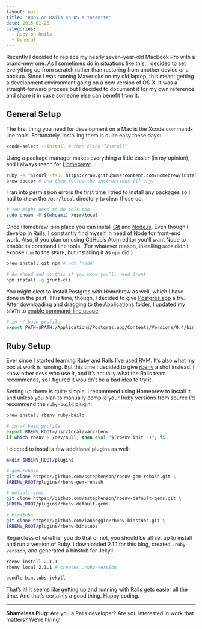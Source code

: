 ```yaml
---
layout: post
title: "Ruby on Rails on OS X Yosemite"
date: 2015-01-28
categories:
  - Ruby on Rails
  - General
---
```


Recently I decided to replace my nearly seven-year-old MacBook Pro with a brand-new one. As I sometimes do in situations like this, I decided to set everything up from scratch rather than restoring from another device or a backup. Since I was running Mavericks on my old laptop, this meant getting a development environment going on a new version of OS X. It was a straight-forward process but I decided to document it for my own reference and share it in case someone else can benefit from it.

## General Setup

The first thing you need for development on a Mac is the Xcode command-line tools. Fortunately, installing them is quite easy these days:

```bash
xcode-select --install # then click “Install”
```

Using a package manager makes everything a little easier (in my opinion), and I always reach for [Homebrew](http://brew.sh):

```bash
ruby -e "$(curl -fsSL https://raw.githubusercontent.com/Homebrew/install/master/install)"
brew doctor # and then follow the instructions (if any)
```

I ran into permission errors the first time I tried to install any packages so I had to `chown` the `/usr/local` directory to clear those up.

```bash
# You might need to do this too
sudo chown -R $(whoami) /usr/local
```

Once Homebrew is in place you can install [Git](http://www.git-scm.com) and [Node.js](http://nodejs.org). Even though I develop in Rails, I constantly find myself in need of Node for front-end work. Also, if you plan on using GitHub’s Atom editor you’ll want Node to enable its command line tools. (For whatever reason, installing `node` didn’t expose `npm` to the `$PATH`, but installing it as `npm` did.)

```bash
brew install git npm # not ‘node’

# Go ahead and do this if you know you’ll need Grunt
npm install -g grunt-cli
```

You might elect to install Postgres with Homebrew as well, which I have done in the past. This time, though, I decided to give [Postgres.app](http://postgresapp.com) a try. After downloading and dragging to the Applications folder, I updated my `$PATH` to [enable command-line usage](http://postgresapp.com/documentation/cli-tools.html):

```bash
# in ~/.bash_profile
export PATH=$PATH:/Applications/Postgres.app/Contents/Versions/9.4/bin
```

## Ruby Setup

Ever since I started learning Ruby and Rails I’ve used [RVM](http://rvm.io). It’s also what my box at work is running. But this time I decided to give [rbenv](https://github.com/sstephenson/rbenv) a shot instead. I know other devs who use it, and it’s actually what the Rails team recommends, so I figured it wouldn’t be a bad idea to try it.

Setting up rbenv is quite simple. I recommend using Homebrew to install it, and unless you plan to manually compile your Ruby versions from source I’d recommend the `ruby-build` plugin:

```bash
brew install rbenv ruby-build

# in ~/.bash_profile
export RBENV_ROOT=/usr/local/var/rbenv
if which rbenv > /dev/null; then eval "$(rbenv init -)"; fi
```

I elected to install a few additional plugins as well:

```bash
mkdir $RBENV_ROOT/plugins

# gem-rehash
git clone https://github.com/sstephenson/rbenv-gem-rehash.git \
$RBENV_ROOT/plugins/rbenv-gem-rehash

# default-gems
git clone https://github.com/sstephenson/rbenv-default-gems.git \
$RBENV_ROOT/plugins/rbenv-default-gems

# binstubs
git clone https://github.com/ianheggie/rbenv-binstubs.git \
$RBENV_ROOT/plugins/rbenv-binstubs
```

Regardless of whether you do that or not, you should be all set up to install and run a version of Ruby. I downloaded 2.1.1 for this blog, created `.ruby-version`, and generated a binstub for Jekyll.

```bash
rbenv install 2.1.1
rbenv local 2.1.1 # creates .ruby-version

bundle binstubs jekyll
```

That’s it! It seems like getting up and running with Rails gets easier all the time. And that’s certainly a good thing. Happy coding.

---

**Shameless Plug:** Are you a Rails developer? Are you interested in work that matters? [We’re hiring!](http://hire.jobvite.com/m?3MOO0hwa)
